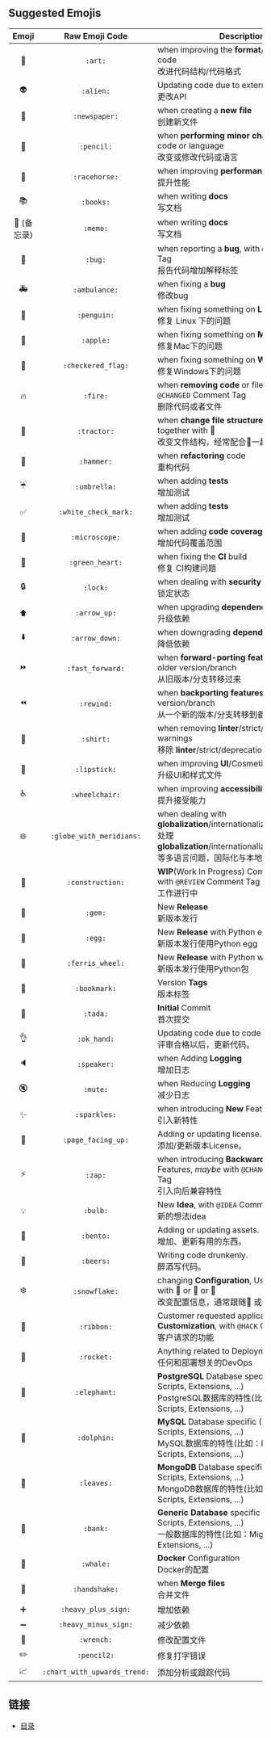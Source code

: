 ## Suggested Emojis

| Emoji | Raw Emoji Code | Description |
|:---:|:---:|---|
| :art: | `:art:` | when improving the **format**/structure of the code <br />改进代码结构/代码格式 |
| :alien: | `:alien:` | Updating code due to external API changes. <br />更改API |
| :newspaper: | `:newspaper:` | when creating a **new file** <br />创建新文件 |
| :pencil: | `:pencil:` | when **performing minor changes/fixing** the code or language <br />改变或修改代码或语言|
| :racehorse: | `:racehorse:` | when improving **performance** <br />提升性能 |
| :books: | `:books:` | when writing **docs** <br />写文档|
|:memo: (备忘录)|`:memo:`|when writing **docs** <br />写文档|
| :bug: | `:bug:` | when reporting a **bug**, with `@FIXME` Comment Tag <br />报告代码增加解释标签|
| :ambulance: | `:ambulance:` | when fixing a **bug** <br />修改bug|
| :penguin: | `:penguin:` | when fixing something on **Linux** <br />修复 Linux 下的问题|
| :apple: | `:apple:` | when fixing something on **Mac OS** <br />修复Mac下的问题|
| :checkered_flag: | `:checkered_flag:` | when fixing something on **Windows** <br />修复Windows下的问题|
| :fire: | `:fire:` | when **removing code** or files, _maybe_ with `@CHANGED` Comment Tag <br />删除代码或者文件|
| :tractor: | `:tractor:` | when **change file structure**. Usually together with :art: <br />改变文件结构，经常配合:art:一起使用|
| :hammer: | `:hammer:` | when **refactoring** code <br />重构代码|
| :umbrella: | `:umbrella:` | when adding **tests** <br />增加测试|
| :white_check_mark: | `:white_check_mark:` | when adding **tests** <br />增加测试|
| :microscope: | `:microscope:` | when adding **code coverage** <br />增加代码覆盖范围|
| :green_heart: | `:green_heart:` | when fixing the **CI** build <br />修复 CI构建问题|
| :lock: | `:lock:` | when dealing with **security** <br />锁定状态 |
| :arrow_up: | `:arrow_up:` | when upgrading **dependencies** <br />升级依赖|
| :arrow_down: | `:arrow_down:` | when downgrading **dependencies** <br />降低依赖|
| :fast_forward: | `:fast_forward:` | when **forward-porting features** from an older version/branch <br />从旧版本/分支转移过来|
| :rewind: | `:rewind:` | when **backporting features** from a newer version/branch <br />从一个新的版本/分支转移到备份|
| :shirt: | `:shirt:` | when removing **linter**/strict/deprecation warnings <br />移除 **linter**/strict/deprecation警告|
| :lipstick: | `:lipstick:` | when improving **UI**/Cosmetic <br />升级UI和样式文件|
| :wheelchair: | `:wheelchair:` | when improving **accessibility** <br />提升接受能力|
| :globe_with_meridians: | `:globe_with_meridians:` | when dealing with **globalization**/internationalization/i18n/g11n <br />处理**globalization**/internationalization/i18n/g11n等多语言问题，国际化与本地化。|
| :construction: | `:construction:` | **WIP**(Work In Progress) Commits, _maybe_ with `@REVIEW` Comment Tag <br />工作进行中|
| :gem: | `:gem:` | New **Release** <br />新版本发行|
| :egg: | `:egg:` | New **Release** with Python egg <br />新版本发行使用Python egg|
| :ferris_wheel: | `:ferris_wheel:` | New **Release** with Python wheel package <br />新版本发行使用Python包|
| :bookmark: | `:bookmark:` | Version **Tags** <br />版本标签|
| :tada: | `:tada:` | **Initial** Commit <br />首次提交|
| :ok_hand: | `:ok_hand:` | Updating code due to code review changes.<br />评审合格以后，更新代码。|
| :speaker: | `:speaker:` | when Adding **Logging** <br />增加日志|
| :mute: | `:mute:` | when Reducing **Logging** <br />减少日志|
| :sparkles: | `:sparkles:` | when introducing **New** Features <br />引入新特性|
| :page_facing_up: | `:page_facing_up:` | Adding or updating license. <br />添加/更新版本License。|
| :zap: | `:zap:` | when introducing **Backward-InCompatible** Features, _maybe_ with `@CHANGED` Comment Tag<br /> 引入向后兼容特性|
| :bulb: | `:bulb:` | New **Idea**, with `@IDEA` Comment Tag <br />新的想法idea|
| :bento: | `:bento:` | Adding or updating assets.<br />增加、更新有用的东西。|
| :beers: | `:beers:` | Writing code drunkenly.<br />醉酒写代码。|
| :snowflake: | `:snowflake:` | changing **Configuration**, Usually together with :penguin: or :ribbon: or :rocket: <br />改变配置信息，通常跟随:penguin: 或者 :ribbon: 或者 :rocket:|
| :ribbon: | `:ribbon:` | Customer requested application **Customization**, with `@HACK` Comment Tag <br />客户请求的功能|
| :rocket: | `:rocket:` | Anything related to Deployments/**DevOps** <br />任何和部署想关的DevOps |
| :elephant: | `:elephant:` | **PostgreSQL** Database specific (Migrations, Scripts, Extensions, ...) <br /> PostgreSQL数据库的特性(比如：Migrations, Scripts, Extensions, ...)|
| :dolphin: | `:dolphin:` | **MySQL** Database specific (Migrations, Scripts, Extensions, ...) <br />MySQL数据库的特性(比如：Migrations, Scripts, Extensions, ...)|
| :leaves: | `:leaves:` | **MongoDB** Database specific (Migrations, Scripts, Extensions, ...) <br />MongoDB数据库的特性(比如：Migrations, Scripts, Extensions, ...)|
| :bank: | `:bank:` | **Generic Database** specific (Migrations, Scripts, Extensions, ...) <br />一般数据库的特性(比如：Migrations, Scripts, Extensions, ...)|
| :whale: | `:whale:` | **Docker** Configuration<br /> Docker的配置|
| :handshake: | `:handshake:` | when **Merge files** <br />合并文件|
| :heavy_plus_sign: | `:heavy_plus_sign:` | 增加依赖 |
| :heavy_minus_sign: | `:heavy_minus_sign:` | 减少依赖 |
| :wrench: | `:wrench:` | 修改配置文件 |
| :pencil2: | `:pencil2:` | 修复打字错误 |
| :chart_with_upwards_trend: | `:chart_with_upwards_trend:` | 添加分析或跟踪代码 |


## 链接
- [目录](https://github.com/sunnygocms/gobook/blob/master/menu.md)
